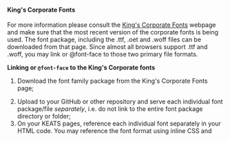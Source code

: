 <h4>King's Corporate Fonts</h4>
<p style="font-size: 14px, sans-serif;">For more information please consult the <a href="https://internal.kcl.ac.uk/erd/depts/brand/Visual-Identity/Fonts.aspx" target="_self"><u>King's Corporate Fonts</u></a> webpage and make sure that the most recent version of the corporate fonts is being used. The font package, including the .ttf, .oet and .woff files can be downloaded from that page. Since almost all browsers support .ttf and .woff, you may link or @font-face to those two primary file formats.</p>
<strong>Linking or <code>@font-face</code> to the King's Corporate fonts</strong>
<ol>
<li><p style="font-size: 14px, sans-serif;">Download the font family package from the King's Corporate Fonts page;</li>
<li>Upload to your GitHub or other repository and serve each individual font package/file <i>separately</i>, i.e. do not link to the entire font package directory or folder;</li>
<li>On your KEATS pages, reference each individual font separately in your HTML code. You may reference the font format using inline CSS and <code><style></code> tags or use @-rules.</p></li>
</ol>

<strong>For <code>@font-face</code>,</strong>
<blockquote>
<code>
@font-face { 
font-family: 'BureauGrotesqueThreeSeven'
src:  url(repository path for your .woff font file) format('woff'),
      url(repository path for your .ttf font file) format('truetype');
}
</code>
</blockquote>

<strong>To link to your font formats in the head of your HTML code,</strong>
<blockquote>
<code>
link rel="stylesheet" href="repository path to your woff font format.woff">
</code>
</blockquote>

For reference, <code>.woff</code> is for Web Open Font Formats and <code>.ttf</code> is for TrueType font formats. Other font formats that are supported include <code>.eot</code> for Embedded OpenType fonts, which are a compact form of OpenType fonts designed and only supported by Microsoft IE.
